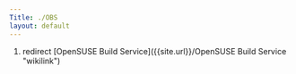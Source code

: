 ```yaml
---
Title: ./OBS
layout: default
---
```


1.  redirect [OpenSUSE Build Service]({{site.url}}/OpenSUSE Build Service "wikilink")
